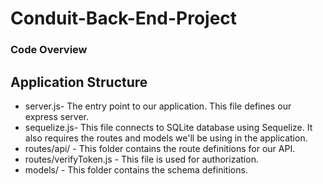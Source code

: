 ﻿# Conduit-Back-End-Project
 
 ### Code Overview
 ## Application Structure 
 <ul>
 <li>
  server.js- The entry point to our application. This file defines our express server.<br/></li>
 <li>
 sequelize.js- This file connects to SQLite database using Sequelize. It also requires the routes and models we'll be using in the                        application.<br/> </li>
 <li>
  routes/api/ - This folder contains the route definitions for our API.<br/></li>
 <li>
  routes/verifyToken.js - This file is used for authorization.<br/></li>
 <li>
  models/ - This folder contains the schema definitions.<br/> </li>




